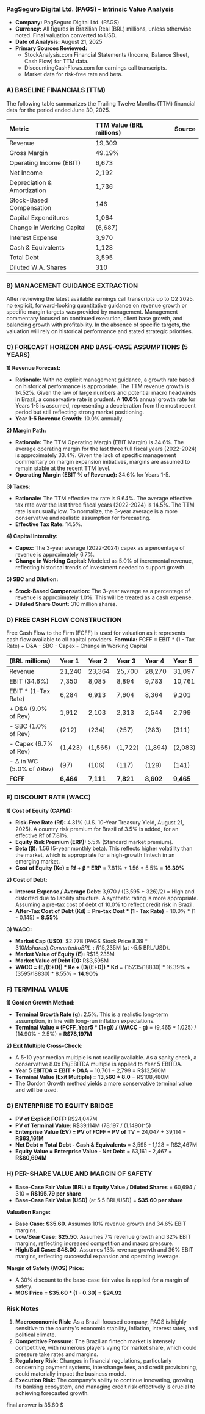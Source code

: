 ### **PagSeguro Digital Ltd. (PAGS) - Intrinsic Value Analysis**

*   **Company:** PagSeguro Digital Ltd. (PAGS)
*   **Currency:** All figures in Brazilian Real (BRL) millions, unless otherwise noted. Final valuation converted to USD.
*   **Date of Analysis:** August 21, 2025
*   **Primary Sources Reviewed:**
    *   StockAnalysis.com Financial Statements (Income, Balance Sheet, Cash Flow) for TTM data.
    *   DiscountingCashFlows.com for earnings call transcripts.
    *   Market data for risk-free rate and beta.

### A) BASELINE FINANCIALS (TTM)

The following table summarizes the Trailing Twelve Months (TTM) financial data for the period ended June 30, 2025.

| Metric | TTM Value (BRL millions) | Source |
| :--- | :--- | :--- |
| Revenue | 19,309 | |
| Gross Margin | 49.19% | |
| Operating Income (EBIT) | 6,673 | |
| Net Income | 2,192 | |
| Depreciation & Amortization | 1,736 | |
| Stock-Based Compensation | 146 | |
| Capital Expenditures | 1,064 | |
| Change in Working Capital | (6,687) | |
| Interest Expense | 3,970 | |
| Cash & Equivalents | 1,128 | |
| Total Debt | 3,595 | |
| Diluted W.A. Shares | 310 | |

### B) MANAGEMENT GUIDANCE EXTRACTION

After reviewing the latest available earnings call transcripts up to Q2 2025, no explicit, forward-looking quantitative guidance on revenue growth or specific margin targets was provided by management. Management commentary focused on continued execution, client base growth, and balancing growth with profitability. In the absence of specific targets, the valuation will rely on historical performance and stated strategic priorities.

### C) FORECAST HORIZON AND BASE-CASE ASSUMPTIONS (5 YEARS)

**1) Revenue Forecast:**
*   **Rationale:** With no explicit management guidance, a growth rate based on historical performance is appropriate. The TTM revenue growth is 14.52%. Given the law of large numbers and potential macro headwinds in Brazil, a conservative rate is prudent. A **10.0%** annual growth rate for Years 1-5 is assumed, representing a deceleration from the most recent period but still reflecting strong market positioning.
*   **Year 1-5 Revenue Growth:** 10.0% annually.

**2) Margin Path:**
*   **Rationale:** The TTM Operating Margin (EBIT Margin) is 34.6%. The average operating margin for the last three full fiscal years (2022-2024) is approximately 33.4%. Given the lack of specific management commentary on margin expansion initiatives, margins are assumed to remain stable at the recent TTM level.
*   **Operating Margin (EBIT % of Revenue):** 34.6% for Years 1-5.

**3) Taxes:**
*   **Rationale:** The TTM effective tax rate is 9.64%. The average effective tax rate over the last three fiscal years (2022-2024) is 14.5%. The TTM rate is unusually low. To normalize, the 3-year average is a more conservative and realistic assumption for forecasting.
*   **Effective Tax Rate:** 14.5%.

**4) Capital Intensity:**
*   **Capex:** The 3-year average (2022-2024) capex as a percentage of revenue is approximately 6.7%.
*   **Change in Working Capital:** Modeled as 5.0% of incremental revenue, reflecting historical trends of investment needed to support growth.

**5) SBC and Dilution:**
*   **Stock-Based Compensation:** The 3-year average as a percentage of revenue is approximately 1.0%. This will be treated as a cash expense.
*   **Diluted Share Count:** 310 million shares.

### D) FREE CASH FLOW CONSTRUCTION

Free Cash Flow to the Firm (FCFF) is used for valuation as it represents cash flow available to all capital providers.
**Formula:** FCFF = EBIT * (1 - Tax Rate) + D&A - SBC - Capex - Change in Working Capital

| (BRL millions) | Year 1 | Year 2 | Year 3 | Year 4 | Year 5 |
| :--- | :--- | :--- | :--- | :--- | :--- |
| Revenue | 21,240 | 23,364 | 25,700 | 28,270 | 31,097 |
| EBIT (34.6%) | 7,350 | 8,085 | 8,894 | 9,783 | 10,761 |
| EBIT \* (1-Tax Rate) | 6,284 | 6,913 | 7,604 | 8,364 | 9,201 |
| \+ D&A (9.0% of Rev) | 1,912 | 2,103 | 2,313 | 2,544 | 2,799 |
| \- SBC (1.0% of Rev) | (212) | (234) | (257) | (283) | (311) |
| \- Capex (6.7% of Rev) | (1,423) | (1,565) | (1,722) | (1,894) | (2,083) |
| \- ∆ in WC (5.0% of ∆Rev) | (97) | (106) | (117) | (129) | (141) |
| **FCFF** | **6,464** | **7,111** | **7,821** | **8,602** | **9,465** |

### E) DISCOUNT RATE (WACC)

**1) Cost of Equity (CAPM):**
*   **Risk-Free Rate (Rf):** 4.31% (U.S. 10-Year Treasury Yield, August 21, 2025). A country risk premium for Brazil of 3.5% is added, for an effective Rf of 7.81%.
*   **Equity Risk Premium (ERP):** 5.5% (Standard market premium).
*   **Beta (β):** 1.56 (5-year monthly beta). This reflects higher volatility than the market, which is appropriate for a high-growth fintech in an emerging market.
*   **Cost of Equity (Ke) = Rf + β \* ERP** = 7.81% + 1.56 * 5.5% = **16.39%**

**2) Cost of Debt:**
*   **Interest Expense / Average Debt:** 3,970 / ((3,595 + 326)/2) = High and distorted due to liability structure. A synthetic rating is more appropriate. Assuming a pre-tax cost of debt of 10.0% to reflect credit risk in Brazil.
*   **After-Tax Cost of Debt (Kd) = Pre-tax Cost \* (1 - Tax Rate)** = 10.0% * (1 - 0.145) = **8.55%**

**3) WACC:**
*   **Market Cap (USD):** $2.77B (PAGS Stock Price $8.39 * 310M shares). Converted to BRL: R$15,235M (at ~5.5 BRL/USD).
*   **Market Value of Equity (E):** R$15,235M
*   **Market Value of Debt (D):** R$3,595M
*   **WACC = (E/(E+D)) \* Ke + (D/(E+D)) \* Kd** = (15235/18830) * 16.39% + (3595/18830) * 8.55% = **14.90%**

### F) TERMINAL VALUE

**1) Gordon Growth Method:**
*   **Terminal Growth Rate (g):** 2.5%. This is a realistic long-term assumption, in line with long-run inflation expectations.
*   **Terminal Value = (FCFF_Year5 \* (1+g)) / (WACC - g)** = (9,465 * 1.025) / (14.90% - 2.5%) = **R$78,197M**

**2) Exit Multiple Cross-Check:**
*   A 5-10 year median multiple is not readily available. As a sanity check, a conservative 8.0x EV/EBITDA multiple is applied to Year 5 EBITDA.
*   **Year 5 EBITDA = EBIT + D&A** = 10,761 + 2,799 = R$13,560M
*   **Terminal Value (Exit Multiple) = 13,560 * 8.0** = R$108,480M
*   The Gordon Growth method yields a more conservative terminal value and will be used.

### G) ENTERPRISE TO EQUITY BRIDGE

*   **PV of Explicit FCFF:** R$24,047M
*   **PV of Terminal Value:** R$39,114M (78,197 / (1.1490)^5)
*   **Enterprise Value (EV) = PV of FCFF + PV of TV** = 24,047 + 39,114 = **R$63,161M**
*   **Net Debt = Total Debt - Cash & Equivalents** = 3,595 - 1,128 = R$2,467M
*   **Equity Value = Enterprise Value - Net Debt** = 63,161 - 2,467 = **R$60,694M**

### H) PER-SHARE VALUE AND MARGIN OF SAFETY

*   **Base-Case Fair Value (BRL) = Equity Value / Diluted Shares** = 60,694 / 310 = **R$195.79 per share**
*   **Base-Case Fair Value (USD)** (at 5.5 BRL/USD) = **$35.60 per share**

**Valuation Range:**
*   **Base Case:** **$35.60**. Assumes 10% revenue growth and 34.6% EBIT margins.
*   **Low/Bear Case:** **$25.50**. Assumes 7% revenue growth and 32% EBIT margins, reflecting increased competition and macro pressure.
*   **High/Bull Case:** **$48.00**. Assumes 13% revenue growth and 36% EBIT margins, reflecting successful expansion and operating leverage.

**Margin of Safety (MOS) Price:**
*   A 30% discount to the base-case fair value is applied for a margin of safety.
*   **MOS Price = $35.60 \* (1 - 0.30) = $24.92**

### Risk Notes

1.  **Macroeconomic Risk:** As a Brazil-focused company, PAGS is highly sensitive to the country's economic stability, inflation, interest rates, and political climate.
2.  **Competitive Pressure:** The Brazilian fintech market is intensely competitive, with numerous players vying for market share, which could pressure take rates and margins.
3.  **Regulatory Risk:** Changes in financial regulations, particularly concerning payment systems, interchange fees, and credit provisioning, could materially impact the business model.
4.  **Execution Risk:** The company's ability to continue innovating, growing its banking ecosystem, and managing credit risk effectively is crucial to achieving forecasted growth.

final answer is 35.60 $